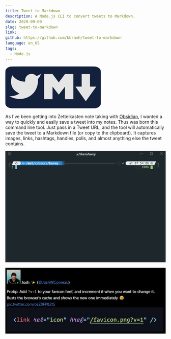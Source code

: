 ```yaml
---
title: Tweet to Markdown
description: A Node.js CLI to convert tweets to Markdown.
date: 2020-09-09
slug: tweet-to-markdown
link: 
github: https://github.com/kbravh/tweet-to-markdown
language: en_US
tags:
  - Node.js
---
```


![The Tweet to Markdown logo](./tweet-to-markdown.png)

As I've been getting into Zettelkasten note taking with [Obsidian](https://obsidian.md/), I wanted a way to quickly and easily save a tweet into my notes. Thus was born this command line tool. Just pass in a Tweet URL, and the tool will automatically save the tweet to a Markdown file (or copy to the clipboard). It captures images, links, hashtags, handles, polls, and almost anything else the tweet contains.

![Tweet to Markdown Demo](./ttm_demo.gif)

![Tweet to Markdown Output](./tweet-markdown-screenshot.png)